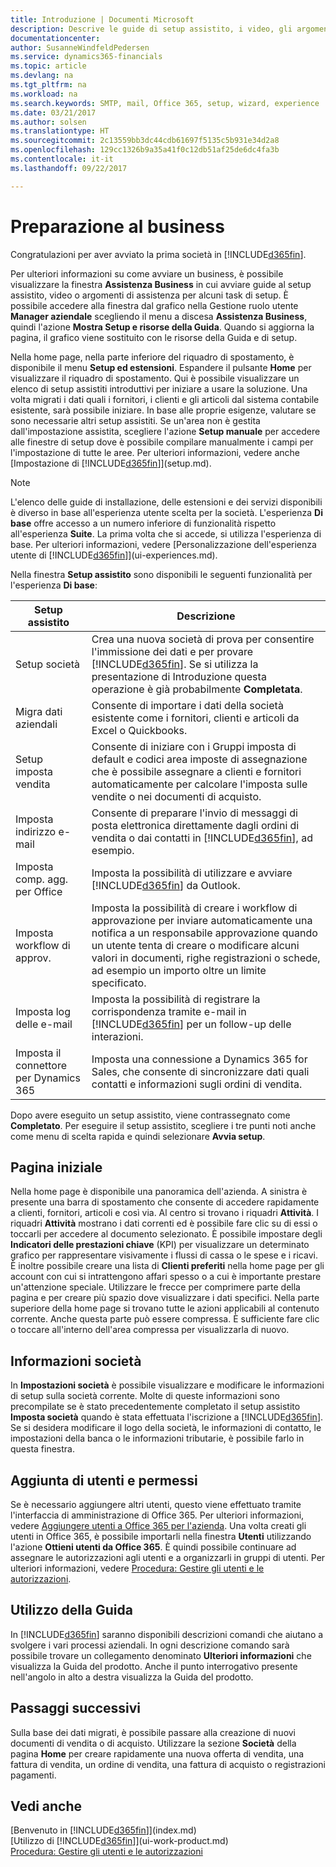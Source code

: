 ```yaml
---
title: Introduzione | Documenti Microsoft
description: Descrive le guide di setup assistito, i video, gli argomenti della Guida, le pagine e le finestre da utilizzare per iniziare a utilizzare Dynamics 365 for Financials.
documentationcenter: 
author: SusanneWindfeldPedersen
ms.service: dynamics365-financials
ms.topic: article
ms.devlang: na
ms.tgt_pltfrm: na
ms.workload: na
ms.search.keywords: SMTP, mail, Office 365, setup, wizard, experience
ms.date: 03/21/2017
ms.author: solsen
ms.translationtype: HT
ms.sourcegitcommit: 2c13559bb3dc44cdb61697f5135c5b931e34d2a8
ms.openlocfilehash: 129cc1326b9a35a41f0c12db51af25de6dc4fa3b
ms.contentlocale: it-it
ms.lasthandoff: 09/22/2017

---
```

# <a name="getting-ready-for-doing-business"></a>Preparazione al business
Congratulazioni per aver avviato la prima società in [!INCLUDE[d365fin](includes/d365fin_md.md)].

Per ulteriori informazioni su come avviare un business, è possibile visualizzare la finestra **Assistenza Business** in cui avviare guide al setup assistito, video o argomenti di assistenza per alcuni task di setup. È possibile accedere alla finestra dal grafico nella Gestione ruolo utente **Manager aziendale** scegliendo il menu a discesa **Assistenza Business**, quindi l'azione **Mostra Setup e risorse della Guida**. Quando si aggiorna la pagina, il grafico viene sostituito con le risorse della Guida e di setup.

Nella home page, nella parte inferiore del riquadro di spostamento, è disponibile il menu **Setup ed estensioni**. Espandere il pulsante **Home** per visualizzare il riquadro di spostamento. Qui è possibile visualizzare un elenco di setup assistiti introduttivi per iniziare a usare la soluzione. Una volta migrati i dati quali i fornitori, i clienti e gli articoli dal sistema contabile esistente, sarà possibile iniziare. In base alle proprie esigenze, valutare se sono necessarie altri setup assistiti. Se un'area non è gestita dall'impostazione assistita, scegliere l'azione **Setup manuale** per accedere alle finestre di setup dove è possibile compilare manualmente i campi per l'impostazione di tutte le aree. Per ulteriori informazioni, vedere anche [Impostazione di [!INCLUDE[d365fin](includes/d365fin_md.md)]](setup.md).

> [!NOTE]  
>   L'elenco delle guide di installazione, delle estensioni e dei servizi disponibili è diverso in base all'esperienza utente scelta per la società. L'esperienza **Di base** offre accesso a un numero inferiore di funzionalità rispetto all'esperienza **Suite**. La prima volta che si accede, si utilizza l'esperienza di base. Per ulteriori informazioni, vedere [Personalizzazione dell'esperienza utente di [!INCLUDE[d365fin](includes/d365fin_md.md)]](ui-experiences.md).

Nella finestra **Setup assistito** sono disponibili le seguenti funzionalità per l'esperienza **Di base**:

| Setup assistito | Descrizione |
| --- | --- |
| Setup società |Crea una nuova società di prova per consentire l'immissione dei dati e per provare [!INCLUDE[d365fin](includes/d365fin_md.md)]. Se si utilizza la presentazione di Introduzione questa operazione è già probabilmente **Completata**. |
| Migra dati aziendali |Consente di importare i dati della società esistente come i fornitori, clienti e articoli da Excel o Quickbooks. |
| Setup imposta vendita |Consente di iniziare con i Gruppi imposta di default e codici area imposte di assegnazione che è possibile assegnare a clienti e fornitori automaticamente per calcolare l'imposta sulle vendite o nei documenti di acquisto. |
| Imposta indirizzo e-mail |Consente di preparare l'invio di messaggi di posta elettronica direttamente dagli ordini di vendita o dai contatti in [!INCLUDE[d365fin](includes/d365fin_md.md)], ad esempio. |
| Imposta comp. agg. per Office |Imposta la possibilità di utilizzare e avviare [!INCLUDE[d365fin](includes/d365fin_md.md)] da Outlook. |
| Imposta workflow di approv. |Imposta la possibilità di creare i workflow di approvazione per inviare automaticamente una notifica a un responsabile approvazione quando un utente tenta di creare o modificare alcuni valori in documenti, righe registrazioni o schede, ad esempio un importo oltre un limite specificato. |
| Imposta log delle e-mail |Imposta la possibilità di registrare la corrispondenza tramite e-mail in [!INCLUDE[d365fin](includes/d365fin_md.md)] per un follow-up delle interazioni. |
| Imposta il connettore per Dynamics 365 |Imposta una connessione a Dynamics 365 for Sales, che consente di sincronizzare dati quali contatti e informazioni sugli ordini di vendita. |

Dopo avere eseguito un setup assistito, viene contrassegnato come **Completato**. Per eseguire il setup assistito, scegliere i tre punti noti anche come menu di scelta rapida e quindi selezionare **Avvia setup**.

## <a name="home"></a>Pagina iniziale
Nella home page è disponibile una panoramica dell'azienda. A sinistra è presente una barra di spostamento che consente di accedere rapidamente a clienti, fornitori, articoli e così via. Al centro si trovano i riquadri **Attività**. I riquadri **Attività** mostrano i dati correnti ed è possibile fare clic su di essi o toccarli per accedere al documento selezionato. È possibile impostare degli **Indicatori delle prestazioni chiave** (KPI) per visualizzare un determinato grafico per rappresentare visivamente i flussi di cassa o le spese e i ricavi. È inoltre possibile creare una lista di **Clienti preferiti** nella home page per gli account con cui si intrattengono affari spesso o a cui è importante prestare un'attenzione speciale.
Utilizzare le frecce per comprimere parte della pagina e per creare più spazio dove visualizzare i dati specifici. Nella parte superiore della home page si trovano tutte le azioni applicabili al contenuto corrente. Anche questa parte può essere compressa. È sufficiente fare clic o toccare all'interno dell'area compressa per visualizzarla di nuovo.

## <a name="company-information"></a>Informazioni società
In **Impostazioni società** è possibile visualizzare e modificare le informazioni di setup sulla società corrente. Molte di queste informazioni sono precompilate se è stato precedentemente completato il setup assistito **Imposta società** quando è stata effettuata l'iscrizione a [!INCLUDE[d365fin](includes/d365fin_md.md)]. Se si desidera modificare il logo della società, le informazioni di contatto, le impostazioni della banca o le informazioni tributarie, è possibile farlo in questa finestra.    

## <a name="adding-users-and-permissions"></a>Aggiunta di utenti e permessi
Se è necessario aggiungere altri utenti, questo viene effettuato tramite l'interfaccia di amministrazione di Office 365. Per ulteriori informazioni, vedere [Aggiungere utenti a Office 365 per l'azienda](https://support.office.com/en-us/article/Add-users-to-Office-365-for-business-435ccec3-09dd-4587-9ebd-2f3cad6bc2bc). Una volta creati gli utenti in Office 365, è possibile importarli nella finestra **Utenti** utilizzando l'azione **Ottieni utenti da Office 365**. È quindi possibile continuare ad assegnare le autorizzazioni agli utenti e a organizzarli in gruppi di utenti. Per ulteriori informazioni, vedere [Procedura: Gestire gli utenti e le autorizzazioni](ui-how-users-permissions.md).  

## <a name="getting-help"></a>Utilizzo della Guida
In [!INCLUDE[d365fin](includes/d365fin_md.md)] saranno disponibili descrizioni comandi che aiutano a svolgere i vari processi aziendali. In ogni descrizione comando sarà possibile trovare un collegamento denominato **Ulteriori informazioni** che visualizza la Guida del prodotto. Anche il punto interrogativo presente nell'angolo in alto a destra visualizza la Guida del prodotto.
## <a name="next-steps"></a>Passaggi successivi
Sulla base dei dati migrati, è possibile passare alla creazione di nuovi documenti di vendita o di acquisto. Utilizzare la sezione **Società** della pagina **Home** per creare rapidamente una nuova offerta di vendita, una fattura di vendita, un ordine di vendita, una fattura di acquisto o registrazioni pagamenti.

## <a name="see-also"></a>Vedi anche
[Benvenuto in [!INCLUDE[d365fin](includes/d365fin_md.md)]](index.md)  
[Utilizzo di [!INCLUDE[d365fin](includes/d365fin_md.md)]](ui-work-product.md)  
[Procedura: Gestire gli utenti e le autorizzazioni](ui-how-users-permissions.md)

